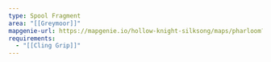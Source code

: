 ```yaml
---
type: Spool Fragment
area: "[[Greymoor]]"
mapgenie-url: https://mapgenie.io/hollow-knight-silksong/maps/pharloom?locationIds=478263
requirements:
  - "[[Cling Grip]]"
---
```


